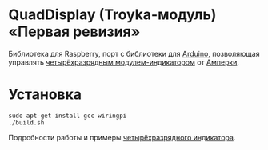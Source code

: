 QuadDisplay (Troyka-модуль) «Первая ревизия»
============================================

Библиотека для Raspberry, порт с библиотеки для [Arduino](https://github.com/amperka/QuadDisplay), позволяющая управлять [четырёхразрядным модулем-индикатором](http://amperka.ru/product/troyka-quad-display-v1)
от [Амперки](http://amperka.ru/).

Установка
=========

```
sudo apt-get install gcc wiringpi
./build.sh
```

Подробности работы и примеры [четырёхразрядного индикатора](http://wiki.amperka.ru/%D0%BF%D1%80%D0%BE%D0%B4%D1%83%D0%BA%D1%82%D1%8B:troyka:quad-display).
